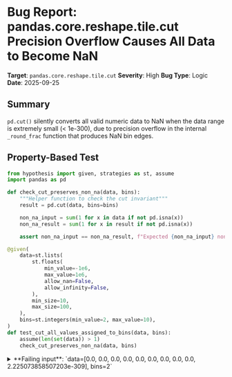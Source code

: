 # Bug Report: pandas.core.reshape.tile.cut Precision Overflow Causes All Data to Become NaN

**Target**: `pandas.core.reshape.tile.cut`
**Severity**: High
**Bug Type**: Logic
**Date**: 2025-09-25

## Summary

`pd.cut()` silently converts all valid numeric data to NaN when the data range is extremely small (< 1e-300), due to precision overflow in the internal `_round_frac` function that produces NaN bin edges.

## Property-Based Test

```python
from hypothesis import given, strategies as st, assume
import pandas as pd

def check_cut_preserves_non_na(data, bins):
    """Helper function to check the cut invariant"""
    result = pd.cut(data, bins=bins)

    non_na_input = sum(1 for x in data if not pd.isna(x))
    non_na_result = sum(1 for x in result if not pd.isna(x))

    assert non_na_input == non_na_result, f"Expected {non_na_input} non-NA values but got {non_na_result}"

@given(
    data=st.lists(
        st.floats(
            min_value=-1e6,
            max_value=1e6,
            allow_nan=False,
            allow_infinity=False,
        ),
        min_size=10,
        max_size=100,
    ),
    bins=st.integers(min_value=2, max_value=10),
)
def test_cut_all_values_assigned_to_bins(data, bins):
    assume(len(set(data)) > 1)
    check_cut_preserves_non_na(data, bins)
```

<details>

<summary>
**Failing input**: `data=[0.0, 0.0, 0.0, 0.0, 0.0, 0.0, 0.0, 0.0, 0.0, 2.225073858507203e-309], bins=2`
</summary>
```
/home/npc/miniconda/lib/python3.13/site-packages/numpy/_core/fromnumeric.py:46: RuntimeWarning: invalid value encountered in divide
  result = getattr(arr, method)(*args, **kwds)
/home/npc/miniconda/lib/python3.13/site-packages/numpy/_core/fromnumeric.py:46: RuntimeWarning: invalid value encountered in divide
  result = getattr(arr, method)(*args, **kwds)
/home/npc/miniconda/lib/python3.13/site-packages/numpy/_core/fromnumeric.py:46: RuntimeWarning: invalid value encountered in divide
  result = getattr(arr, method)(*args, **kwds)
/home/npc/miniconda/lib/python3.13/site-packages/numpy/_core/fromnumeric.py:46: RuntimeWarning: invalid value encountered in divide
  result = getattr(arr, method)(*args, **kwds)
/home/npc/miniconda/lib/python3.13/site-packages/numpy/_core/fromnumeric.py:46: RuntimeWarning: invalid value encountered in divide
  result = getattr(arr, method)(*args, **kwds)
/home/npc/miniconda/lib/python3.13/site-packages/numpy/_core/fromnumeric.py:46: RuntimeWarning: invalid value encountered in divide
  result = getattr(arr, method)(*args, **kwds)
/home/npc/miniconda/lib/python3.13/site-packages/numpy/_core/fromnumeric.py:46: RuntimeWarning: invalid value encountered in divide
  result = getattr(arr, method)(*args, **kwds)
/home/npc/miniconda/lib/python3.13/site-packages/numpy/_core/fromnumeric.py:46: RuntimeWarning: invalid value encountered in divide
  result = getattr(arr, method)(*args, **kwds)
/home/npc/miniconda/lib/python3.13/site-packages/numpy/_core/fromnumeric.py:46: RuntimeWarning: invalid value encountered in divide
  result = getattr(arr, method)(*args, **kwds)
/home/npc/miniconda/lib/python3.13/site-packages/numpy/_core/fromnumeric.py:46: RuntimeWarning: invalid value encountered in divide
  result = getattr(arr, method)(*args, **kwds)
/home/npc/miniconda/lib/python3.13/site-packages/numpy/_core/fromnumeric.py:46: RuntimeWarning: invalid value encountered in divide
  result = getattr(arr, method)(*args, **kwds)
Testing with the specific failing input...
Test failed as expected: Expected 10 non-NA values but got 0

Running Hypothesis to find more failures...
  + Exception Group Traceback (most recent call last):
  |   File "/home/npc/pbt/agentic-pbt/worker_/3/hypo.py", line 43, in <module>
  |     test_cut_all_values_assigned_to_bins()
  |     ~~~~~~~~~~~~~~~~~~~~~~~~~~~~~~~~~~~~^^
  |   File "/home/npc/pbt/agentic-pbt/worker_/3/hypo.py", line 14, in test_cut_all_values_assigned_to_bins
  |     data=st.lists(
  |                ^^^
  |   File "/home/npc/miniconda/lib/python3.13/site-packages/hypothesis/core.py", line 2124, in wrapped_test
  |     raise the_error_hypothesis_found
  | ExceptionGroup: Hypothesis found 2 distinct failures. (2 sub-exceptions)
  +-+---------------- 1 ----------------
    | Traceback (most recent call last):
    |   File "/home/npc/pbt/agentic-pbt/worker_/3/hypo.py", line 28, in test_cut_all_values_assigned_to_bins
    |     check_cut_preserves_non_na(data, bins)
    |     ~~~~~~~~~~~~~~~~~~~~~~~~~~^^^^^^^^^^^^
    |   File "/home/npc/pbt/agentic-pbt/worker_/3/hypo.py", line 6, in check_cut_preserves_non_na
    |     result = pd.cut(data, bins=bins)
    |   File "/home/npc/miniconda/lib/python3.13/site-packages/pandas/core/reshape/tile.py", line 257, in cut
    |     fac, bins = _bins_to_cuts(
    |                 ~~~~~~~~~~~~~^
    |         x_idx,
    |         ^^^^^^
    |     ...<6 lines>...
    |         ordered=ordered,
    |         ^^^^^^^^^^^^^^^^
    |     )
    |     ^
    |   File "/home/npc/miniconda/lib/python3.13/site-packages/pandas/core/reshape/tile.py", line 483, in _bins_to_cuts
    |     labels = _format_labels(
    |         bins, precision, right=right, include_lowest=include_lowest
    |     )
    |   File "/home/npc/miniconda/lib/python3.13/site-packages/pandas/core/reshape/tile.py", line 577, in _format_labels
    |     return IntervalIndex.from_breaks(breaks, closed=closed)
    |            ~~~~~~~~~~~~~~~~~~~~~~~~~^^^^^^^^^^^^^^^^^^^^^^^
    |   File "/home/npc/miniconda/lib/python3.13/site-packages/pandas/core/indexes/interval.py", line 275, in from_breaks
    |     array = IntervalArray.from_breaks(
    |         breaks, closed=closed, copy=copy, dtype=dtype
    |     )
    |   File "/home/npc/miniconda/lib/python3.13/site-packages/pandas/core/arrays/interval.py", line 464, in from_breaks
    |     return cls.from_arrays(breaks[:-1], breaks[1:], closed, copy=copy, dtype=dtype)
    |            ~~~~~~~~~~~~~~~^^^^^^^^^^^^^^^^^^^^^^^^^^^^^^^^^^^^^^^^^^^^^^^^^^^^^^^^^
    |   File "/home/npc/miniconda/lib/python3.13/site-packages/pandas/core/arrays/interval.py", line 552, in from_arrays
    |     cls._validate(left, right, dtype=dtype)
    |     ~~~~~~~~~~~~~^^^^^^^^^^^^^^^^^^^^^^^^^^
    |   File "/home/npc/miniconda/lib/python3.13/site-packages/pandas/core/arrays/interval.py", line 664, in _validate
    |     raise ValueError(msg)
    | ValueError: missing values must be missing in the same location both left and right sides
    | Falsifying example: test_cut_all_values_assigned_to_bins(
    |     data=[0.0,
    |      0.0,
    |      0.0,
    |      0.0,
    |      0.0,
    |      0.0,
    |      0.0,
    |      0.0,
    |      0.0,
    |      -2.225073858507203e-309],
    |     bins=2,  # or any other generated value
    | )
    | Explanation:
    |     These lines were always and only run by failing examples:
    |         /home/npc/miniconda/lib/python3.13/site-packages/pandas/core/arrays/interval.py:661
    |         /home/npc/miniconda/lib/python3.13/site-packages/pandas/core/reshape/tile.py:638
    +---------------- 2 ----------------
    | Traceback (most recent call last):
    |   File "/home/npc/pbt/agentic-pbt/worker_/3/hypo.py", line 28, in test_cut_all_values_assigned_to_bins
    |     check_cut_preserves_non_na(data, bins)
    |     ~~~~~~~~~~~~~~~~~~~~~~~~~~^^^^^^^^^^^^
    |   File "/home/npc/pbt/agentic-pbt/worker_/3/hypo.py", line 11, in check_cut_preserves_non_na
    |     assert non_na_input == non_na_result, f"Expected {non_na_input} non-NA values but got {non_na_result}"
    |            ^^^^^^^^^^^^^^^^^^^^^^^^^^^^^
    | AssertionError: Expected 10 non-NA values but got 0
    | Falsifying example: test_cut_all_values_assigned_to_bins(
    |     data=[0.0, 0.0, 0.0, 0.0, 0.0, 0.0, 0.0, 0.0, 0.0, 2.225073858507203e-309],
    |     bins=2,  # or any other generated value
    | )
    | Explanation:
    |     These lines were always and only run by failing examples:
    |         /home/npc/miniconda/lib/python3.13/site-packages/numpy/_core/_dtype.py:329
    |         /home/npc/miniconda/lib/python3.13/site-packages/numpy/_core/_internal.py:939
    |         /home/npc/miniconda/lib/python3.13/site-packages/pandas/core/algorithms.py:133
    |         /home/npc/miniconda/lib/python3.13/site-packages/pandas/core/algorithms.py:202
    |         /home/npc/miniconda/lib/python3.13/site-packages/pandas/core/algorithms.py:297
    |         (and 45 more with settings.verbosity >= verbose)
    +------------------------------------
```
</details>

## Reproducing the Bug

```python
import pandas as pd
import numpy as np

# The minimal failing input from the bug report
data = [0.0] * 9 + [2.225073858507e-311]
print(f"Input data: {data}")
print(f"Number of input values: {len(data)}")
print(f"Data range: min={min(data)}, max={max(data)}")
print(f"Data range size: {max(data) - min(data)}")
print()

# Call pd.cut with 2 bins and get the bins back
result, bins = pd.cut(data, bins=2, retbins=True)

print(f"Bins returned: {bins}")
print(f"Result categories: {result.categories}")
print(f"Number of categories: {len(result.categories)}")
print()

# Check how many values became NaN
print(f"Input data values that are NaN: {sum(1 for x in data if pd.isna(x))}")
print(f"Result values that are NaN: {sum(1 for x in result if pd.isna(x))}")
print()

# Print the actual result values
print("Result values:")
for i, val in enumerate(result):
    print(f"  data[{i}] = {data[i]} -> {val}")
```

<details>

<summary>
RuntimeWarning and all values become NaN
</summary>
```
/home/npc/miniconda/lib/python3.13/site-packages/numpy/_core/fromnumeric.py:46: RuntimeWarning: invalid value encountered in divide
  result = getattr(arr, method)(*args, **kwds)
Input data: [0.0, 0.0, 0.0, 0.0, 0.0, 0.0, 0.0, 0.0, 0.0, 2.225073858507e-311]
Number of input values: 10
Data range: min=0.0, max=2.225073858507e-311
Data range size: 2.225073858507e-311

Bins returned: [-2.22507386e-314  1.11253693e-311  2.22507386e-311]
Result categories: IntervalIndex([], dtype='interval[float64, right]')
Number of categories: 0

Input data values that are NaN: 0
Result values that are NaN: 10

Result values:
  data[0] = 0.0 -> nan
  data[1] = 0.0 -> nan
  data[2] = 0.0 -> nan
  data[3] = 0.0 -> nan
  data[4] = 0.0 -> nan
  data[5] = 0.0 -> nan
  data[6] = 0.0 -> nan
  data[7] = 0.0 -> nan
  data[8] = 0.0 -> nan
  data[9] = 2.225073858507e-311 -> nan
```
</details>

## Why This Is A Bug

This violates `pd.cut()`'s fundamental contract that it should bin all valid numeric input data. According to the pandas documentation:

1. **From the docstring**: "Bin values into discrete intervals" - the function should create bins that contain the input values
2. **Expected behavior**: All 10 valid numeric values should be assigned to one of the 2 requested bins
3. **Actual behavior**: All values become NaN despite being valid floats, and 0 categories are created instead of 2

The bug occurs when data has an extremely small range (near machine epsilon, < 1e-300). The internal `_round_frac` function at line 624 of `/pandas/core/reshape/tile.py` calculates an excessively large `digits` parameter:

```python
digits = -int(np.floor(np.log10(abs(frac)))) - 1 + precision
```

For `frac = 2.225e-311`, this results in `digits ≈ 316`, which exceeds float64's precision limit of ~15-17 decimal digits. When `np.around(x, 316)` is called, it overflows and returns NaN for all bin edges. These NaN bin edges then create an empty IntervalIndex with no valid intervals, causing all input values to map to NaN.

## Relevant Context

- The bug affects scientific computing applications that work with very small floating-point values
- Hypothesis found multiple similar failures with values around 1e-309 to 1e-311
- The issue occurs in both positive and negative small value ranges
- NumPy's `np.around()` function has a practical limit on the `decimals` parameter that should be respected
- Documentation: https://pandas.pydata.org/docs/reference/api/pandas.cut.html

## Proposed Fix

```diff
--- a/pandas/core/reshape/tile.py
+++ b/pandas/core/reshape/tile.py
@@ -621,6 +621,9 @@ def _round_frac(x, precision: int):
     else:
         frac, whole = np.modf(x)
         if whole == 0:
             digits = -int(np.floor(np.log10(abs(frac)))) - 1 + precision
+            # Clamp digits to prevent np.around overflow
+            # float64 has ~15-17 decimal digits of precision
+            digits = min(digits, 15)
         else:
             digits = precision
         return np.around(x, digits)
```